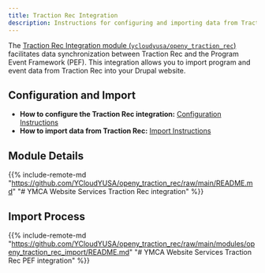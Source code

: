 ```yaml
---
title: Traction Rec Integration
description: Instructions for configuring and importing data from Traction Rec into the Program Event Framework.
---
```


The [Traction Rec Integration module (`ycloudyusa/openy_traction_rec`)](https://github.com/YCloudYUSA/openy_traction_rec) facilitates data synchronization between Traction Rec and the Program Event Framework (PEF). This integration allows you to import program and event data from Traction Rec into your Drupal website.

## Configuration and Import

*   **How to configure the Traction Rec integration:** [Configuration Instructions](https://github.com/YCloudYUSA/openy_traction_rec?tab=readme-ov-file#ymca-website-services-traction-rec-integration)
*   **How to import data from Traction Rec:** [Import Instructions](https://github.com/YCloudYUSA/openy_traction_rec/blob/main/modules/openy_traction_rec_import/README.md#ymca-website-services-traction-rec-pef-integration)

## Module Details

{{% include-remote-md "https://github.com/YCloudYUSA/openy_traction_rec/raw/main/README.md" "# YMCA Website Services Traction Rec integration" %}}

## Import Process

{{% include-remote-md "https://github.com/YCloudYUSA/openy_traction_rec/raw/main/modules/openy_traction_rec_import/README.md" "# YMCA Website Services Traction Rec PEF integration" %}}
